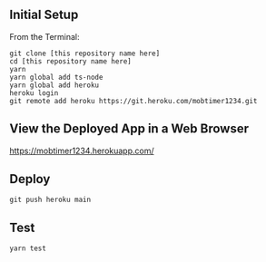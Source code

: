 ## Initial Setup

From the Terminal:
```
git clone [this repository name here]
cd [this repository name here]
yarn
yarn global add ts-node
yarn global add heroku
heroku login
git remote add heroku https://git.heroku.com/mobtimer1234.git 
```

## View the Deployed App in a Web Browser
https://mobtimer1234.herokuapp.com/ 

## Deploy
```
git push heroku main
```

## Test
```
yarn test
```